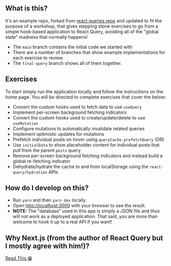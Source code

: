 ## What is this?

It's an example repo, forked from [react queries repo](https://github.com/tannerlinsley/react-query-blog-demo) and updated to fit the purpose of a workshop, that gives stepping stone exercises to go from a simple hook-based application to React Query, avoiding all of the "global state" madness that normally happens!

- The `main` branch contains the initial code we started with
- There are a number of branches that show example implementations for each exercise to review.
- The `final-query` branch shows all of them together.

## Exercises

To start simply run the application locally and follow the instructions on the home page. You will be directed to complete exercises that cover the below:

- Convert the custom hooks used to fetch data to use `useQuery`
- Implement per-screen background fetching indicators
- Convert the custom hooks used to create/update/delete to use `useMutation`
- Configure mutations to automatically invalidate related queries
- Implement optimistic updates for mutations
- Prefetch individual posts on hover using `queryCache.prefetchQuery` (OR)
- Use `initialData` to show placeholder content for individual posts that pull from the parent `posts` query
- Remove per-screen background fetching indicators and instead build a global re-fetching indicator
- Dehydrate/hydrate the cache to and from localStorage using the `react-query/hydration` APIs

## How do I develop on this?

- Run `yarn` and then `yarn dev` locally.
- Open [http://localhost:3000](http://localhost:3000) with your browser to see the result.
- **NOTE:** The "database" used in this app is simply a JSON file and thus will not work as a deployed application. That said, you are more than welcome to hook it up to a real API if you want!

## Why Next.js (from the author of React Query but I mostly agree with him!)?

[Read This 😁](https://gist.github.com/tannerlinsley/65ac1f0175d79d19762cf06650707830)
